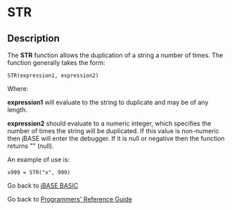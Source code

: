 # STR

<PageHeader />

## Description

The **STR** function allows the duplication of a string a number of times. The function generally takes the form:

```
STR(expression1, expression2)
```

Where:

**expression1** will evaluate to the string to duplicate and may be of any length.

**expression2** should evaluate to a numeric integer, which specifies the number of times the string will be duplicated. If this value is non-numeric then jBASE will enter the debugger. If it is null or negative then the function returns "" (null).

An example of use is:

```
x999 = STR("x", 999)
```

Go back to [jBASE BASIC](./../README.md)

Go back to [Programmers' Reference Guide](./../../reference-guides/jbc/README.md)

  
<PageFooter />
